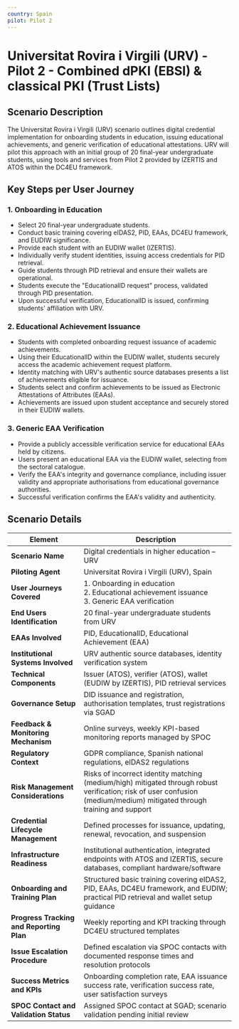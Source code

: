 ```yaml
---
country: Spain
pilot: Pilot 2
---
```


# Universitat Rovira i Virgili (URV) - Pilot 2 - Combined dPKI (EBSI) & classical PKI (Trust Lists)

## Scenario Description

The Universitat Rovira i Virgili (URV) scenario outlines digital credential implementation for onboarding students in education, issuing educational achievements, and generic verification of educational attestations. URV will pilot this approach with an initial group of 20 final-year undergraduate students, using tools and services from Pilot 2 provided by IZERTIS and ATOS within the DC4EU framework.

## Key Steps per User Journey

### 1. Onboarding in Education
- Select 20 final-year undergraduate students.
- Conduct basic training covering eIDAS2, PID, EAAs, DC4EU framework, and EUDIW significance.
- Provide each student with an EUDIW wallet (IZERTIS).
- Individually verify student identities, issuing access credentials for PID retrieval.
- Guide students through PID retrieval and ensure their wallets are operational.
- Students execute the "EducationalID request" process, validated through PID presentation.
- Upon successful verification, EducationalID is issued, confirming students' affiliation with URV.

### 2. Educational Achievement Issuance
- Students with completed onboarding request issuance of academic achievements.
- Using their EducationalID within the EUDIW wallet, students securely access the academic achievement request platform.
- Identity matching with URV's authentic source databases presents a list of achievements eligible for issuance.
- Students select and confirm achievements to be issued as Electronic Attestations of Attributes (EAAs).
- Achievements are issued upon student acceptance and securely stored in their EUDIW wallets.

### 3. Generic EAA Verification
- Provide a publicly accessible verification service for educational EAAs held by citizens.
- Users present an educational EAA via the EUDIW wallet, selecting from the sectoral catalogue.
- Verify the EAA's integrity and governance compliance, including issuer validity and appropriate authorisations from educational governance authorities.
- Successful verification confirms the EAA's validity and authenticity.

## Scenario Details

| Element                                   | Description                                                                                                  |
|-------------------------------------------|--------------------------------------------------------------------------------------------------------------|
| **Scenario Name**                         | Digital credentials in higher education – URV                                                                |
| **Piloting Agent**                        | Universitat Rovira i Virgili (URV), Spain                                                                    |
| **User Journeys Covered**                 | 1. Onboarding in education<br>2. Educational achievement issuance<br>3. Generic EAA verification             |
| **End Users Identification**              | 20 final-year undergraduate students from URV                                                                |
| **EAAs Involved**                         | PID, EducationalID, Educational Achievement (EAA)                                                            |
| **Institutional Systems Involved**        | URV authentic source databases, identity verification system                                                 |
| **Technical Components**                  | Issuer (ATOS), verifier (ATOS), wallet (EUDIW by IZERTIS), PID retrieval services                            |
| **Governance Setup**                      | DID issuance and registration, authorisation templates, trust registrations via SGAD                         |
| **Feedback & Monitoring Mechanism**       | Online surveys, weekly KPI-based monitoring reports managed by SPOC                                          |
| **Regulatory Context**                    | GDPR compliance, Spanish national regulations, eIDAS2 regulations                                            |
| **Risk Management Considerations**        | Risks of incorrect identity matching (medium/high) mitigated through robust verification; risk of user confusion (medium/medium) mitigated through training and support |
| **Credential Lifecycle Management**       | Defined processes for issuance, updating, renewal, revocation, and suspension                                |
| **Infrastructure Readiness**              | Institutional authentication, integrated endpoints with ATOS and IZERTIS, secure databases, compliant hardware/software |
| **Onboarding and Training Plan**          | Structured basic training covering eIDAS2, PID, EAAs, DC4EU framework, and EUDIW; practical PID retrieval and wallet setup guidance |
| **Progress Tracking and Reporting Plan**  | Weekly reporting and KPI tracking through DC4EU structured templates                                         |
| **Issue Escalation Procedure**            | Defined escalation via SPOC contacts with documented response times and resolution protocols                 |
| **Success Metrics and KPIs**              | Onboarding completion rate, EAA issuance success rate, verification success rate, user satisfaction surveys  |
| **SPOC Contact and Validation Status**    | Assigned SPOC contact at SGAD; scenario validation pending initial review                                    |